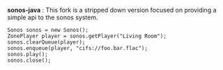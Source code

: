**sonos-java** : This fork is a stripped down version focused on providing a simple api to the sonos system.

	Sonos sonos = new Sonos();
	ZonePlayer player = sonos.getPlayer("Living Room");
	sonos.clearQueue(player);
	sonos.enqueue(player, "cifs://foo.bar.flac");
	sonos.play();
	sonos.close();
